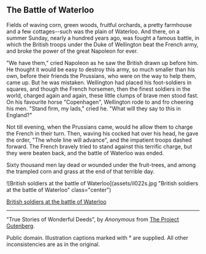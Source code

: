 ## The Battle of Waterloo

Fields of waving corn, green woods, fruitful orchards, a pretty
farmhouse and a few cottages--such was the plain of Waterloo. And there,
on a summer Sunday, nearly a hundred years ago, was fought a famous
battle, in which the British troops under the Duke of Wellington beat
the French army, and broke the power of the great Napoleon for ever.

"We have them," cried Napoleon as he saw the British drawn up before
him. He thought it would be easy to destroy this army, so much smaller
than his own, before their friends the Prussians, who were on the way to
help them, came up. But he was mistaken. Wellington had placed his
foot-soldiers in squares, and though the French horsemen, then the
finest soldiers in the world, charged again and again, these little
clumps of brave men stood fast. On his favourite horse "Copenhagen",
Wellington rode to and fro cheering his men. "Stand firm, my lads,"
cried he. "What will they say to this in England?"

Not till evening, when the Prussians came, would he allow them to charge
the French in their turn. Then, waving his cocked hat over his head, he
gave the order, "The whole line will advance", and the impatient troops
dashed forward. The French bravely tried to stand against this terrific
charge, but they were beaten back, and the battle of Waterloo was ended.

Sixty thousand men lay dead or wounded under the fruit-trees, and among
the trampled corn and grass at the end of that terrible day.

![British soldiers at the battle of Waterloo](assets/il022s.jpg "British soldiers at the battle of Waterloo" class="center")

[British soldiers at the battle of Waterloo](assets/il022x.jpg)

----

"True Stories of Wonderful Deeds", by *Anonymous* from [The Project Gutenberg](http://www.gutenberg.org/).

Public domain. Illustration captions marked with ° are supplied. All other inconsistencies are as in the original.
